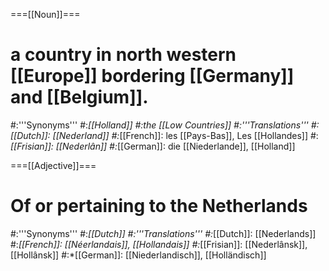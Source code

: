 ===[[Noun]]===
# a country in north western [[Europe]] bordering [[Germany]] and [[Belgium]].
#:'''Synonyms'''
#:*[[Holland]]
#:*the [[Low Countries]]
#:'''Translations'''
#:*[[Dutch]]: [[Nederland]]
#:*[[French]]: les [[Pays-Bas]], Les [[Hollandes]]
#:*[[Frisian]]: [[Nederlân]]
#:*[[German]]: die [[Niederlande]], [[Holland]]

===[[Adjective]]===
# Of or pertaining to the Netherlands
#:'''Synonyms'''
#:*[[Dutch]]
#:'''Translations'''
#:*[[Dutch]]: [[Nederlands]]
#:*[[French]]: [[Néerlandais]], [[Hollandais]]
#:*[[Frisian]]: [[Nederlânsk]], [[Hollânsk]]
#:*[[German]]: [[Niederlandisch]], [[Holländisch]]